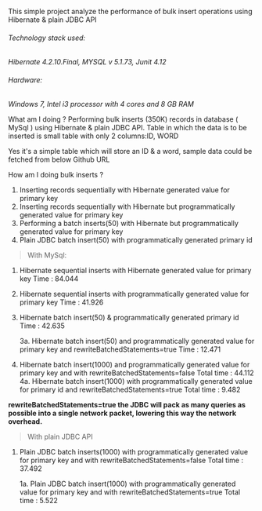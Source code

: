 This simple project analyze the performance of bulk insert operations using Hibernate & plain JDBC API

###### Technology stack used:

*Hibernate 4.2.10.Final, MYSQL v 5.1.73, Junit 4.12*

###### Hardware: 
*Windows 7, Intel i3 processor with 4 cores and 8 GB RAM*

What am I doing ?
Performing bulk inserts (350K) records in database ( MySql ) using Hibernate & plain JDBC API. Table in which the data is to be inserted is small table with only 2 columns:ID, WORD

Yes it's a simple table which will store an ID & a word, sample data could be fetched from below Github URL

How am I doing bulk inserts ?

1. Inserting records sequentially with Hibernate generated value for primary key
2. Inserting records sequentially with Hibernate but programmatically generated value for primary key
3. Performing a batch inserts(50) with Hibernate but programmatically generated value for primary key
4. Plain JDBC batch insert(50) with programmatically generated primary id

> With MySql:

1. Hibernate sequential inserts with Hibernate generated value for primary key
   Time : 84.044
2. Hibernate sequential inserts with programmatically generated value for primary key
   Time : 41.926
3. Hibernate batch insert(50) & programmatically generated primary id
   Time : 42.635
   
   3a. Hibernate batch insert(50) and programmatically generated value for primary key and rewriteBatchedStatements=true
   Time : 12.471
4. Hibernate batch insert(1000) and programmatically generated value for primary key and with rewriteBatchedStatements=false
   Total time : 44.112
4a. Hibernate batch insert(1000) with programmatically generated value for primary id and rewriteBatchedStatements=true
   Total time : 9.482

**rewriteBatchedStatements=true the JDBC will pack as many queries as possible into a single network packet, lowering this way the network overhead.**

> With plain JDBC API

1. Plain JDBC batch inserts(1000) with programmatically generated value for primary key and with rewriteBatchedStatements=false
   Total time : 37.492
   
   1a. Plain JDBC batch insert(1000) with programmatically generated value for primary key and with rewriteBatchedStatements=true
   Total time : 5.522	
